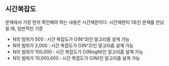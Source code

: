 ## 시간복잡도
문제에서 가장 먼저 확인해야 하는 내용은 시간제한이다.
시간제한이 1초인 문제를 만났을 때, 일반적인 기준
- N의 범위가 500 : 시간 복잡도가 O(N^3)인 알고리즘 설계 가능
- N의 범위가 2,000 : 시간 복잡도가 O(N^2)인 알고리즘 설계 가능
- N의 범위가 100,000 : 시간 복잡도가 O(NlogN)인 알고리즘 설계 가능
- N의 범위가 10,000,000 : 시간 복잡도가 O(N)인 알고리즘 설계 가능
